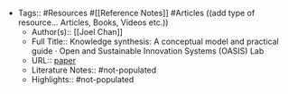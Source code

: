 - Tags:: #Resources #[[Reference Notes]] #Articles ((add type of resource... Articles, Books, Videos etc.))
    - Author(s):: [[Joel Chan]]
    - Full Title:: Knowledge synthesis: A conceptual model and practical guide · Open and Sustainable Innovation Systems (OASIS) Lab
    - URL:: [paper](https://oasislab.pubpub.org/pub/54t0y9mk/release/2)
    - Literature Notes:: #not-populated
    - Highlights:: #not-populated

